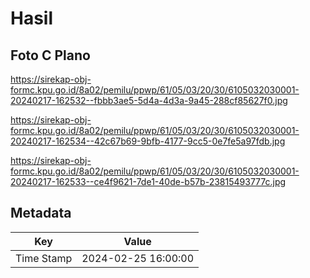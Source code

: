 # Hasil

## Foto C Plano

https://sirekap-obj-formc.kpu.go.id/8a02/pemilu/ppwp/61/05/03/20/30/6105032030001-20240217-162532--fbbb3ae5-5d4a-4d3a-9a45-288cf85627f0.jpg

https://sirekap-obj-formc.kpu.go.id/8a02/pemilu/ppwp/61/05/03/20/30/6105032030001-20240217-162534--42c67b69-9bfb-4177-9cc5-0e7fe5a97fdb.jpg

https://sirekap-obj-formc.kpu.go.id/8a02/pemilu/ppwp/61/05/03/20/30/6105032030001-20240217-162533--ce4f9621-7de1-40de-b57b-23815493777c.jpg


## Metadata

| Key        | Value               |
| ---------- | ------------------- |
| Time Stamp | 2024-02-25 16:00:00 |



